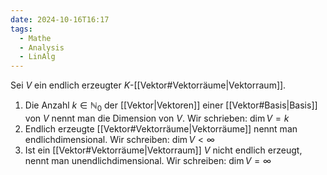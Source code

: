 ```yaml
---
date: 2024-10-16T16:17
tags:
  - Mathe
  - Analysis
  - LinAlg
---
```

Sei $V$ ein endlich erzeugter $K$-[[Vektor#Vektorräume|Vektorraum]].
1) Die Anzahl $k \in \mathbb{N}_{0}$ der [[Vektor|Vektoren]] einer [[Vektor#Basis|Basis]] von $V$ nennt man die Dimension von $V$. Wir schrieben: $\dim{V} = k$
2) Endlich erzeugte [[Vektor#Vektorräume|Vektorräume]] nennt man endlichdimensional. Wir schreiben: $\dim{V} < \infty$
3) Ist ein [[Vektor#Vektorräume|Vektorraum]] $V$ nicht endlich erzeugt, nennt man unendlichdimensional. Wir schreiben: $\dim{V} = \infty$
